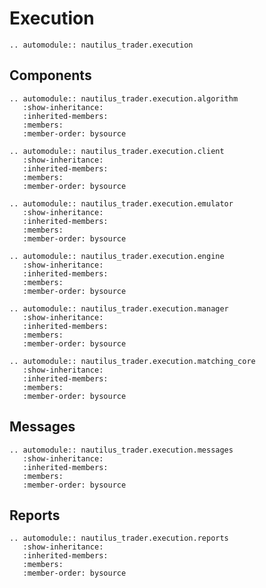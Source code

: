 # Execution

```{eval-rst}
.. automodule:: nautilus_trader.execution
```

## Components

```{eval-rst}
.. automodule:: nautilus_trader.execution.algorithm
   :show-inheritance:
   :inherited-members:
   :members:
   :member-order: bysource
```

```{eval-rst}
.. automodule:: nautilus_trader.execution.client
   :show-inheritance:
   :inherited-members:
   :members:
   :member-order: bysource
```

```{eval-rst}
.. automodule:: nautilus_trader.execution.emulator
   :show-inheritance:
   :inherited-members:
   :members:
   :member-order: bysource
```

```{eval-rst}
.. automodule:: nautilus_trader.execution.engine
   :show-inheritance:
   :inherited-members:
   :members:
   :member-order: bysource
```

```{eval-rst}
.. automodule:: nautilus_trader.execution.manager
   :show-inheritance:
   :inherited-members:
   :members:
   :member-order: bysource
```

```{eval-rst}
.. automodule:: nautilus_trader.execution.matching_core
   :show-inheritance:
   :inherited-members:
   :members:
   :member-order: bysource
```

## Messages

```{eval-rst}
.. automodule:: nautilus_trader.execution.messages
   :show-inheritance:
   :inherited-members:
   :members:
   :member-order: bysource
```

## Reports

```{eval-rst}
.. automodule:: nautilus_trader.execution.reports
   :show-inheritance:
   :inherited-members:
   :members:
   :member-order: bysource
```
